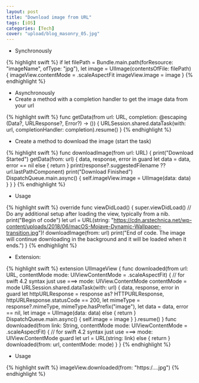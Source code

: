 ```yaml
---
layout: post
title: "Download image from URL"
tags: [iOS]
categories: [Tech]
cover: "upload/blog_masonry_05.jpg"
---
```


* Synchronously

{% highlight swift %}
if let filePath = Bundle.main.path(forResource: "imageName", ofType: "jpg"), let image = UIImage(contentsOfFile: filePath) {
    imageView.contentMode = .scaleAspectFit
    imageView.image = image
}
{% endhighlight %}

* Asynchronously
* Create a method with a completion handler to get the image data from your url

{% highlight swift %}
func getData(from url: URL, completion: @escaping (Data?, URLResponse?, Error?) -> ()) {
    URLSession.shared.dataTask(with: url, completionHandler: completion).resume()
}
{% endhighlight %}

* Create a method to download the image (start the task)

{% highlight swift %}
func downloadImage(from url: URL) {
    print("Download Started")
    getData(from: url) { data, response, error in
        guard let data = data, error == nil else { return }
        print(response?.suggestedFilename ?? url.lastPathComponent)
        print("Download Finished")
        DispatchQueue.main.async() {
            self.imageView.image = UIImage(data: data)
        }
    }
}
{% endhighlight %}

* Usage

{% highlight swift %}
override func viewDidLoad() {
    super.viewDidLoad()
    // Do any additional setup after loading the view, typically from a nib.
    print("Begin of code")
    let url = URL(string: "https://cdn.arstechnica.net/wp-content/uploads/2018/06/macOS-Mojave-Dynamic-Wallpaper-transition.jpg")! 
    downloadImage(from: url)
    print("End of code. The image will continue downloading in the background and it will be loaded when it ends.")
}
{% endhighlight %}

* Extension:

{% highlight swift %}
extension UIImageView {
    func downloaded(from url: URL, contentMode mode: UIViewContentMode = .scaleAspectFit) {
        // for swift 4.2 syntax just use ===> mode: UIView.ContentMode
        contentMode = mode
        URLSession.shared.dataTask(with: url) { data, response, error in
            guard
                let httpURLResponse = response as? HTTPURLResponse, httpURLResponse.statusCode == 200,
                let mimeType = response?.mimeType, mimeType.hasPrefix("image"),
                let data = data, error == nil,
                let image = UIImage(data: data)
                else { return }
            DispatchQueue.main.async() {
                self.image = image
            }
        }.resume()
    }
    func downloaded(from link: String, contentMode mode: UIViewContentMode = .scaleAspectFit) {  // for swift 4.2 syntax just use ===> mode: UIView.ContentMode
        guard let url = URL(string: link) else { return }
        downloaded(from: url, contentMode: mode)
    }
}
{% endhighlight %}

* Usage

{% highlight swift %}
imageView.downloaded(from: "https:/....jpg")
{% endhighlight %}
  
